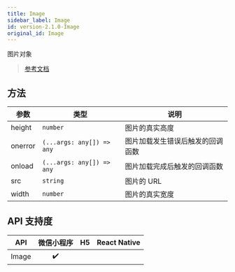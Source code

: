 ```yaml
---
title: Image
sidebar_label: Image
id: version-2.1.0-Image
original_id: Image
---
```


图片对象

> [参考文档](https://developers.weixin.qq.com/miniprogram/dev/api/canvas/Image.html)

## 方法

<table>
  <thead>
    <tr>
      <th>参数</th>
      <th>类型</th>
      <th>说明</th>
    </tr>
  </thead>
  <tbody>
    <tr>
      <td>height</td>
      <td><code>number</code></td>
      <td>图片的真实高度</td>
    </tr>
    <tr>
      <td>onerror</td>
      <td><code>(...args: any[]) =&gt; any</code></td>
      <td>图片加载发生错误后触发的回调函数</td>
    </tr>
    <tr>
      <td>onload</td>
      <td><code>(...args: any[]) =&gt; any</code></td>
      <td>图片加载完成后触发的回调函数</td>
    </tr>
    <tr>
      <td>src</td>
      <td><code>string</code></td>
      <td>图片的 URL</td>
    </tr>
    <tr>
      <td>width</td>
      <td><code>number</code></td>
      <td>图片的真实宽度</td>
    </tr>
  </tbody>
</table>

## API 支持度

| API | 微信小程序 | H5 | React Native |
| :---: | :---: | :---: | :---: |
| Image | ✔️ |  |  |
